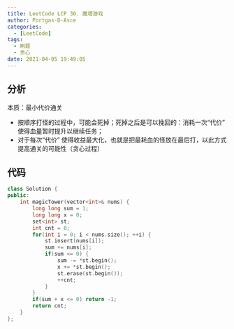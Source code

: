 ```yaml
---
title: LeetCode LCP 30. 魔塔游戏
author: Portgas·D·Asce
categories:
  - [LeetCode]
tags:
  - 刷题
  - 贪心
date: 2021-04-05 19:49:05
---
```


<!--more-->

## 分析
本质：最小代价通关
- 按顺序打怪的过程中，可能会死掉；死掉之后是可以挽回的：消耗一次“代价” 使得血量暂时提升以继续任务；
- 对于每次“代价” 使得收益最大化，也就是把最耗血的怪放在最后打，以此方式提高通关的可能性（贪心过程）

## 代码
```cpp
class Solution {
public:
    int magicTower(vector<int>& nums) {
        long long sum = 1;
        long long x = 0;
        set<int> st;
        int cnt = 0;
        for(int i = 0; i < nums.size(); ++i) {
            st.insert(nums[i]);
            sum += nums[i];
            if(sum <= 0) {
                sum -= *st.begin();
                x += *st.begin();
                st.erase(st.begin());
                ++cnt;
            }
        }
        if(sum + x <= 0) return -1;
        return cnt;
    }
};
```
